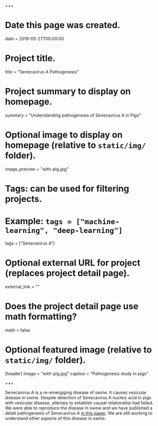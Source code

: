 +++
# Date this page was created.
date = 2018-05-27T00:00:00

# Project title.
title = "Senecavirus A Pathogenesis"

# Project summary to display on homepage.
summary = "Understanding pathogenesis of Senecavirus A in Pigs"

# Optional image to display on homepage (relative to `static/img/` folder).
image_preview = "with-pig.jpg"

# Tags: can be used for filtering projects.
# Example: `tags = ["machine-learning", "deep-learning"]`
 tags = ["Senecavirus A"]

# Optional external URL for project (replaces project detail page).
 external_link = ""

# Does the project detail page use math formatting?
 math = false

# Optional featured image (relative to `static/img/` folder).
[header]
image = "with-pig.jpg"
caption = "Pathogenesis study in pigs"

+++

Senecavirus A is a re-emergiging disease of swine. It causes vesicular disease in swine. Despite detection of Senecavirus A nucleic acid in pigs with vesicular disease, attemps to establish causal relationship had failed. We were able to reproduce the disease in swine and we have published a detail pathogenesis of Senecavirus A [in this paper](http://lokfiles.netlify.com/sva-pathogenesis.pdf). We are still working to understand other aspects of this disease in swine. 
